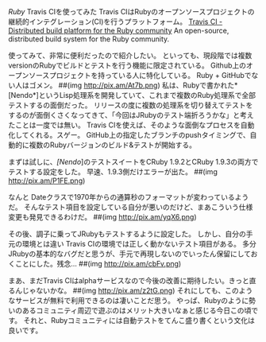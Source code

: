 *Ruby* Travis CIを使ってみた
Travis CIはRubyのオープンソースプロジェクトの継続的インテグレーション(CI)を行うプラットフォーム。
[Travis CI - Distributed build platform for the Ruby community](http://travis-ci.org/)
 An open-source, distributed build system for the Ruby community.

使ってみて、非常に便利だったので紹介したい。
といっても、現段階では複数versionのRubyでビルドとテストを行う機能に限定されている。
Github上のオープンソースプロジェクトを持っている人に特化している。
Ruby + GitHubでない人はゴメン。
 ##(img http://pix.am/At7b.png)
私は、Rubyで書かれた*[Nendo*]というLisp処理系を開発していて、これまで複数のRuby処理系で全部テストするの面倒だった。
リリースの度に複数の処理系を切り替えてテストをするのが面倒くさくなってきて、「今回はJRubyのテスト端折ろうかな」と考えたことは一度では無い。
Travis CIを使えば、そのような面倒なプロセスを自動化してくれる。スゲー。
GitHub上の指定したブランチのpushタイミングで、自動的に複数のRubyバージョンのビルド&テストが開始する。

まずは試しに、*[Nendo*]のテストスイートをCRuby 1.9.2とCRuby 1.9.3の両方でテストする設定をした。
早速、1.9.3側だけエラーが出た。
 ##(img http://pix.am/P1FE.png)

なんと Dateクラスで1970年からの通算秒のフォーマットが変わっているようだ。
そんなテスト項目を設定している自分が悪いのだけど、まあこういう仕様変更も発見できるわけだ。
 ##(img http://pix.am/yqX6.png)

その後、調子に乗ってJRubyもテストするように設定した。
しかし、自分の手元の環境とは違い Travis CIの環境では正しく動かないテスト項目がある。
多分JRubyの基本的なバグだと思うが、手元で再現しないのでいったん保留にしておくことにした。残念…
 ##(img http://pix.am/cbFv.png)

まあ、まだTravis CIはalphaサービスなので今後の改善に期待したい。きっと直るんじゃないかな。
 ##(img http://pix.am/z2tG.png)
それにしても、このようなサービスが無料で利用できるのは凄いことだ思う。
やっぱ、Rubyのように勢いのあるコミュニティ周辺で遊ぶのはメリット大きいなぁと感じる今日この頃です。
それと、Rubyコミュニティには自動テストをてんこ盛り書くという文化は良いです。
